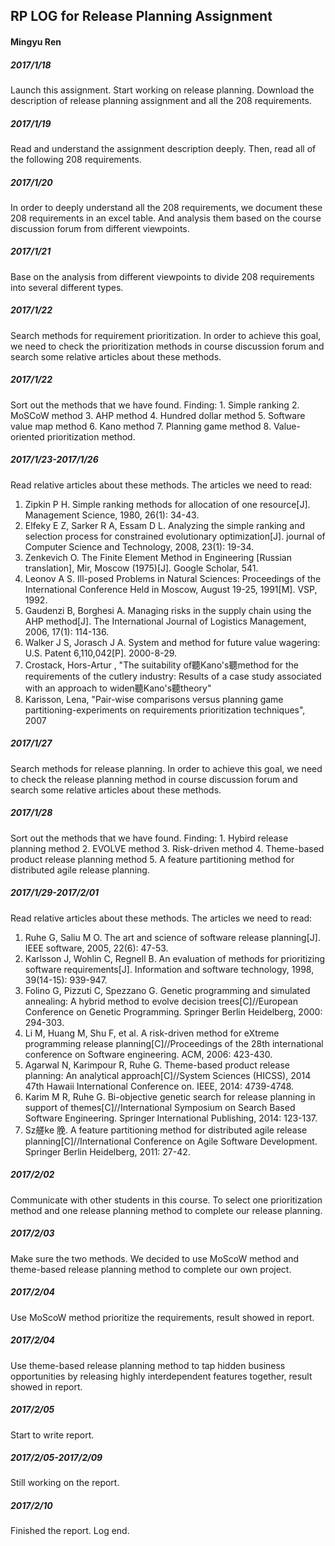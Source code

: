 ## RP LOG for Release Planning Assignment

#### Mingyu Ren

##### 2017/1/18
Launch this assignment. Start working on release planning. Download the description of release planning assignment and all the 208 requirements.

##### 2017/1/19
Read and understand the assignment description deeply. Then, read all of the following 208 requirements.

##### 2017/1/20
In order to deeply understand all the 208 requirements, we document these 208 requirements in an excel table. And analysis them based on the course discussion forum from different viewpoints. 

##### 2017/1/21
Base on the analysis from different viewpoints to divide 208 requirements into several different types.

##### 2017/1/22
Search methods for requirement prioritization. In order to achieve this goal, we need to check the prioritization methods in course discussion forum and search some relative articles about these methods.

##### 2017/1/22
Sort out the methods that we have found. 
Finding: 1. Simple ranking 2. MoSCoW method 3. AHP method 4. Hundred dollar method 5. Software value map method 6. Kano method 7. Planning game method 8. Value-oriented prioritization method.

##### 2017/1/23-2017/1/26
Read relative articles about these methods. The articles we need to read:
1. Zipkin P H. Simple ranking methods for allocation of one resource[J]. Management Science, 1980, 26(1): 34-43.
2. Elfeky E Z, Sarker R A, Essam D L. Analyzing the simple ranking and selection process for constrained evolutionary optimization[J]. journal of Computer Science and Technology, 2008, 23(1): 19-34.
3. Zenkevich O. The Finite Element Method in Engineering [Russian translation], Mir, Moscow (1975)[J]. Google Scholar, 541.
4. Leonov A S. Ill-posed Problems in Natural Sciences: Proceedings of the International Conference Held in Moscow, August 19-25, 1991[M]. VSP, 1992.
5. Gaudenzi B, Borghesi A. Managing risks in the supply chain using the AHP method[J]. The International Journal of Logistics Management, 2006, 17(1): 114-136.
6. Walker J S, Jorasch J A. System and method for future value wagering: U.S. Patent 6,110,042[P]. 2000-8-29.
7. Crostack, Hors-Artur , "The suitability of聽Kano's聽method for the requirements of the cutlery industry: Results of a case study associated with an approach to widen聽Kano's聽theory"
8. Karisson, Lena, "Pair-wise comparisons versus planning game partitioning-experiments on requirements prioritization techniques", 2007

##### 2017/1/27
Search methods for release planning. In order to achieve this goal, we need to check the release planning method in course discussion forum and search some relative articles about these methods.

##### 2017/1/28
Sort out the methods that we have found. 
Finding: 1. Hybird release planning method 2. EVOLVE method 3. Risk-driven method 4. Theme-based product release planning method 5. A feature partitioning method for distributed agile release planning.

##### 2017/1/29-2017/2/01
Read relative articles about these methods. The articles we need to read:
1. Ruhe G, Saliu M O. The art and science of software release planning[J]. IEEE software, 2005, 22(6): 47-53.
2. Karlsson J, Wohlin C, Regnell B. An evaluation of methods for prioritizing software requirements[J]. Information and software technology, 1998, 39(14-15): 939-947.
3. Folino G, Pizzuti C, Spezzano G. Genetic programming and simulated annealing: A hybrid method to evolve decision trees[C]//European Conference on Genetic Programming. Springer Berlin Heidelberg, 2000: 294-303.
4. Li M, Huang M, Shu F, et al. A risk-driven method for eXtreme programming release planning[C]//Proceedings of the 28th international conference on Software engineering. ACM, 2006: 423-430.
5. Agarwal N, Karimpour R, Ruhe G. Theme-based product release planning: An analytical approach[C]//System Sciences (HICSS), 2014 47th Hawaii International Conference on. IEEE, 2014: 4739-4748.
6. Karim M R, Ruhe G. Bi-objective genetic search for release planning in support of themes[C]//International Symposium on Search Based Software Engineering. Springer International Publishing, 2014: 123-137.
7. Sz艖ke 脕. A feature partitioning method for distributed agile release planning[C]//International Conference on Agile Software Development. Springer Berlin Heidelberg, 2011: 27-42.

##### 2017/2/02
Communicate with other students in this course. To select one prioritization method and one release planning method to complete our release planning.

##### 2017/2/03
Make sure the two methods.
We decided to use MoScoW method and theme-based release planning method to complete our own project.

##### 2017/2/04
Use MoScoW method prioritize the requirements, result showed in report.

##### 2017/2/04
Use theme-based release planning method to tap hidden business opportunities by releasing highly interdependent features together, result showed in report.

##### 2017/2/05
Start to write report.

##### 2017/2/05-2017/2/09
Still working on the report.

##### 2017/2/10
Finished the report. Log end.










